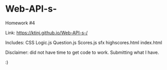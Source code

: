 # Web-API-s-
Homework #4

Link: https://ktinj.github.io/Web-API-s-/

Includes:
CSS
Logic.js
Question.js
Scores.js
sfx
highscores.html
index.html

Disclaimer: did not have time to get code to work. Submitting what I have.

:)
